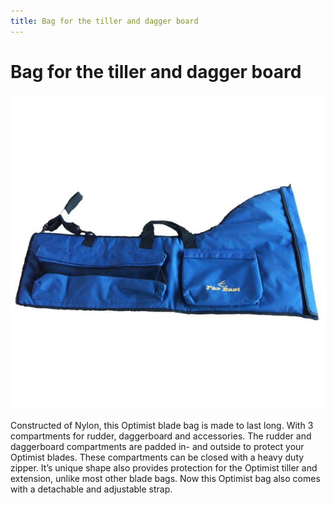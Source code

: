 ```yaml
---
title: Bag for the tiller and dagger board
---
```

# Bag for the tiller and dagger board

![Bimini](../img/boat/bag.jpg)

Constructed of Nylon, this Optimist blade bag is made to last long. With 3 compartments for rudder, daggerboard and accessories. The rudder and daggerboard compartments are padded in- and outside to protect your Optimist blades. These compartments can be closed with a heavy duty zipper. It’s unique shape also provides protection for the Optimist tiller and extension, unlike most other blade bags. Now this Optimist bag also comes with a detachable and adjustable strap. 